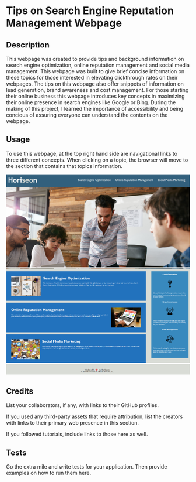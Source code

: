 # Tips on Search Engine Reputation Management Webpage

## Description

This webpage was created to provide tips and background information on search engine optimization, online reputation management and social media management. This webpage was built to give brief concise information on these topics for those interested in elevating clickthrough rates on their webpages. The tips on this webpage also offer snippets of information on lead generation, brand awareness and cost management. For those starting their online business this webpage introduces key concepts in maximizing their online presence in search engines like Google or Bing. During the making of this project, I learned the importance of accessibility and being concious of assuring everyone can understand the contents on the webpage. 


## Usage

To use this webpage, at the top right hand side are navigational links to three different concepts. When clicking on a topic, the browser will move to the section that contains that topics information. 

![Header, navigation panel and introduction img](./assets/images/Screenshot%202023-04-06%20152045.png)
![Main content and aside info](./assets/images/Screenshot%202023-04-06%20152127.png)
![Footer content](./assets/images/Screenshot%202023-04-06%20152237.png)

## Credits

List your collaborators, if any, with links to their GitHub profiles.

If you used any third-party assets that require attribution, list the creators with links to their primary web presence in this section.

If you followed tutorials, include links to those here as well.

## Tests

Go the extra mile and write tests for your application. Then provide examples on how to run them here.